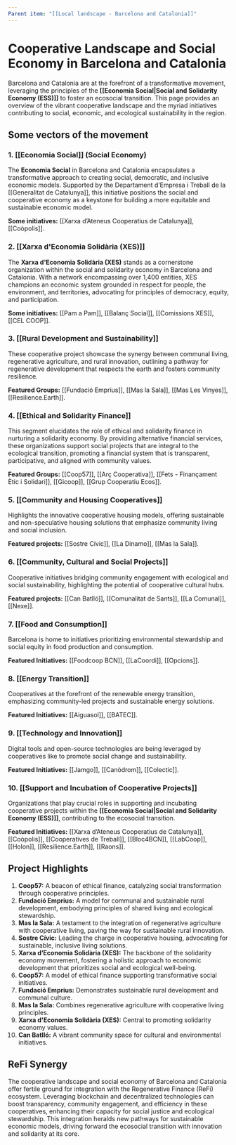 ```yaml
---
Parent item: "[[Local landscape - Barcelona and Catalonia]]"
---
```

# Cooperative Landscape and Social Economy in Barcelona and Catalonia

Barcelona and Catalonia are at the forefront of a transformative movement, leveraging the principles of the **[[Economia Social|Social and Solidarity Economy (ESS)]]** to foster an ecosocial transition. This page provides an overview of the vibrant cooperative landscape and the myriad initiatives contributing to social, economic, and ecological sustainability in the region.

## Some vectors of the movement

### 1. [[Economia Social]] (Social Economy)

The **Economia Social** in Barcelona and Catalonia encapsulates a transformative approach to creating social, democratic, and inclusive economic models. Supported by the Departament d’Empresa i Treball de la [[Generalitat de Catalunya]], this initiative positions the social and cooperative economy as a keystone for building a more equitable and sustainable economic model.

**Some initiatives:** [[Xarxa d’Ateneus Cooperatius de Catalunya]], [[Coòpolis]].

### 2. [[Xarxa d'Economia Solidària (XES)]]

The **Xarxa d'Economia Solidària (XES)** stands as a cornerstone organization within the social and solidarity economy in Barcelona and Catalonia. With a network encompassing over 1,400 entities, XES champions an economic system grounded in respect for people, the environment, and territories, advocating for principles of democracy, equity, and participation.

**Some initiatives:** [[Pam a Pam]], [[Balanç Social]], [[Comissions XES]], [[CEL COOP]].

### 3. [[Rural Development and Sustainability]]

These cooperative project showcase the synergy between communal living, regenerative agriculture, and rural innovation, outlining a pathway for regenerative development that respects the earth and fosters community resilience.

**Featured Groups:** [[Fundació Emprius]], [[Mas la Sala]], [[Mas Les Vinyes]], [[Resilience.Earth]].

### 4. [[Ethical and Solidarity Finance]]

This segment elucidates the role of ethical and solidarity finance in nurturing a solidarity economy. By providing alternative financial services, these organizations support social projects that are integral to the ecological transition, promoting a financial system that is transparent, participative, and aligned with community values.

**Featured Groups:** [[Coop57]], [[Arç Cooperativa]], [[Fets - Finançament Ètic i Solidari]], [[Gicoop]], [[Grup Cooperatiu Ecos]].

### 5. [[Community and Housing Cooperatives]]

Highlights the innovative cooperative housing models, offering sustainable and non-speculative housing solutions that emphasize community living and social inclusion.

**Featured projects:** [[Sostre Cívic]], [[La Dinamo]], [[Mas la Sala]].

### 6. [[Community, Cultural and Social Projects]]

Cooperative initiatives bridging community engagement with ecological and social sustainability, highlighting the potential of cooperative cultural hubs.

**Featured projects:** [[Can Batlló]], [[Comunalitat de Sants]], [[La Comunal]], [[Nexe]].

### 7. [[**Food and Consumption]]**

Barcelona is home to initiatives prioritizing environmental stewardship and social equity in food production and consumption.

**Featured Initiatives:** [[Foodcoop BCN]], [[LaCoordi]], [[Opcions]].

### **8. [[Energy Transition]]**

Cooperatives at the forefront of the renewable energy transition, emphasizing community-led projects and sustainable energy solutions.

**Featured Initiatives:** [[Aiguasol]], [[BATEC]].

### **9. [[Technology and Innovation]]**

Digital tools and open-source technologies are being leveraged by cooperatives like  to promote social change and sustainability.

**Featured Initiatives:** [[Jamgo]], [[Canòdrom]], [[Colectic]].

### **10. [[Support and Incubation of Cooperative Projects]]**

Organizations that play crucial roles in supporting and incubating cooperative projects within the **[[Economia Social|Social and Solidarity Economy (ESS)]]**, contributing to the ecosocial transition.

**Featured Initiatives:** [[Xarxa d’Ateneus Cooperatius de Catalunya]], [[Coòpolis]], [[Cooperatives de Treball]], [[Bloc4BCN]], [[LabCoop]], [[Holon]], [[Resilience.Earth]], [[Raons]].


## Project Highlights

1. **Coop57:** A beacon of ethical finance, catalyzing social transformation through cooperative principles.
2. **Fundació Emprius:** A model for communal and sustainable rural development, embodying principles of shared living and ecological stewardship.
3. **Mas la Sala:** A testament to the integration of regenerative agriculture with cooperative living, paving the way for sustainable rural innovation.
4. **Sostre Cívic:** Leading the charge in cooperative housing, advocating for sustainable, inclusive living solutions.
5. **Xarxa d’Economia Solidària (XES):** The backbone of the solidarity economy movement, fostering a holistic approach to economic development that prioritizes social and ecological well-being.
6. **Coop57:** A model of ethical finance supporting transformative social initiatives.
7. **Fundació Emprius:** Demonstrates sustainable rural development and communal culture.
8. **Mas la Sala:** Combines regenerative agriculture with cooperative living principles.
9. **Xarxa d'Economia Solidària (XES):** Central to promoting solidarity economy values.
10. **Can Batlló:** A vibrant community space for cultural and environmental initiatives.


## ReFi Synergy

The cooperative landscape and social economy of Barcelona and Catalonia offer fertile ground for integration with the Regenerative Finance (ReFi) ecosystem. Leveraging blockchain and decentralized technologies can boost transparency, community engagement, and efficiency in these cooperatives, enhancing their capacity for social justice and ecological stewardship. This integration heralds new pathways for sustainable economic models, driving forward the ecosocial transition with innovation and solidarity at its core.